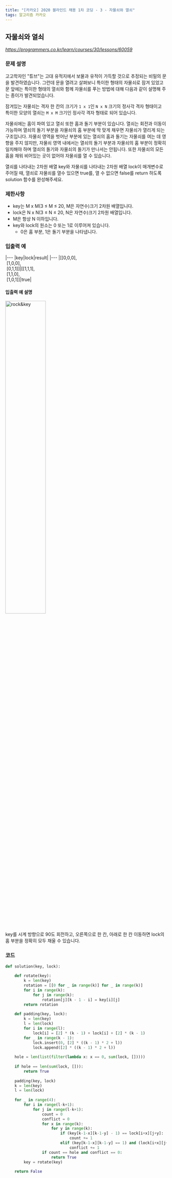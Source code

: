 ```yaml
---
title: "[카카오] 2020 블라인드 채용 1차 코딩 - 3 - 자물쇠와 열쇠"
tags: 알고리즘 카카오
---
```


## 자물쇠와 열쇠

*<https://programmers.co.kr/learn/courses/30/lessons/60059>*

### 문제 설명

고고학자인 "튜브"는 고대 유적지에서 보물과 유적이 가득할 것으로 추정되는 비밀의 문을 발견하였습니다. 그런데 문을 열려고 살펴보니 특이한 형태의 자물쇠로 잠겨 있었고 문 앞에는 특이한 형태의 열쇠와 함께 자물쇠를 푸는 방법에 대해 다음과 같이 설명해 주는 종이가 발견되었습니다.

잠겨있는 자물쇠는 격자 한 칸의 크기가 `1 x 1`인 `N x N` 크기의 정사각 격자 형태이고 특이한 모양의 열쇠는 `M x M` 크기인 정사각 격자 형태로 되어 있습니다.

자물쇠에는 홈이 파여 있고 열쇠 또한 홈과 돌기 부분이 있습니다. 열쇠는 회전과 이동이 가능하며 열쇠의 돌기 부분을 자물쇠의 홈 부분에 딱 맞게 채우면 자물쇠가 열리게 되는 구조입니다. 자물쇠 영역을 벗어난 부분에 있는 열쇠의 홈과 돌기는 자물쇠를 여는 데 영향을 주지 않지만, 자물쇠 영역 내에서는 열쇠의 돌기 부분과 자물쇠의 홈 부분이 정확히 일치해야 하며 열쇠의 돌기와 자물쇠의 돌기가 만나서는 안됩니다. 또한 자물쇠의 모든 홈을 채워 비어있는 곳이 없어야 자물쇠를 열 수 있습니다.

열쇠를 나타내는 2차원 배열 key와 자물쇠를 나타내는 2차원 배열 lock이 매개변수로 주어질 때, 열쇠로 자물쇠를 열수 있으면 true를, 열 수 없으면 false를 return 하도록 solution 함수를 완성해주세요.

### 제한사항

* key는 M x M(3 ≤ M ≤ 20, M은 자연수)크기 2차원 배열입니다.
* lock은 N x N(3 ≤ N ≤ 20, N은 자연수)크기 2차원 배열입니다.
* M은 항상 N 이하입니다.
* key와 lock의 원소는 0 또는 1로 이루어져 있습니다.
    * 0은 홈 부분, 1은 돌기 부분을 나타냅니다.

### 입출력 예

|---
|key|lock|result|
|---
|[[0,0,0],<br>&nbsp;[1,0,0],<br>&nbsp;[0,1,1]]|[[1,1,1],<br>&nbsp;[1,1,0],<br>&nbsp;[1,0,1]]|true|

#### 입출력 예 설명

<img src="https://grepp-programmers.s3.amazonaws.com/files/production/469703690b/79f2f473-5d13-47b9-96e0-a10e17b7d49a.jpg" alt="rock&key" width=50%>

key를 시계 방향으로 90도 회전하고, 오른쪽으로 한 칸, 아래로 한 칸 이동하면 lock의 홈 부분을 정확히 모두 채울 수 있습니다.

### 코드

``` python
def solution(key, lock):
    
    def rotate(key):
        k = len(key)
        rotation = [[0 for _ in range(k)] for _ in range(k)]
        for i in range(k):
            for j in range(k):
                rotation[j][k - 1 - i] = key[i][j]
        return rotation
    
    def padding(key, lock):
        k = len(key)
        l = len(lock)
        for i in range(l):
            lock[i] = [2] * (k - 1) + lock[i] + [2] * (k - 1)
        for _ in range(k - 1):
            lock.insert(0, [2] * ((k - 1) * 2 + l))
            lock.append([2] * ((k - 1) * 2 + l))
        
    hole = len(list(filter(lambda x: x == 0, sum(lock, []))))
    
    if hole == len(sum(lock, [])):
        return True
    
    padding(key, lock)
    k = len(key)
    l = len(lock)
    
    for _ in range(4):
        for i in range(l-k+1):
            for j in range(l-k+1):
                count = 0
                conflict = 0
                for x in range(k):
                    for y in range(k):
                        if (key[k-1-x][k-1-y] - 1) == lock[i+x][j+y]:
                            count += 1
                        elif (key[k-1-x][k-1-y] == 1) and (lock[i+x][j+y] == 1):
                            conflict += 1
                if count == hole and conflict == 0:
                    return True
        key = rotate(key)
    
    return False
```